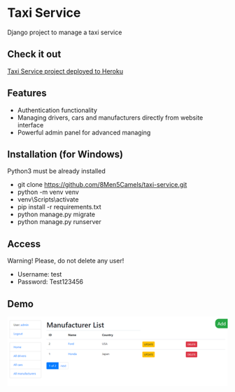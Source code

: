 # Taxi Service
Django project to manage a taxi service

## Check it out

[Taxi Service project deployed to Heroku](https://base-taxi.herokuapp.com/)

## Features

* Authentication functionality
* Managing drivers, cars and manufacturers directly
from website interface
* Powerful admin panel for advanced managing

## Installation (for Windows)

Python3 must be already installed

* git clone https://github.com/8Men5Camels/taxi-service.git
* python -m venv venv
* venv\Scripts\activate
* pip install -r requirements.txt
* python manage.py migrate
* python manage.py runserver

## Access

Warning! Please, do not delete any user!

* Username: test
* Password: Test123456

## Demo

![Website Interface](demo.PNG)